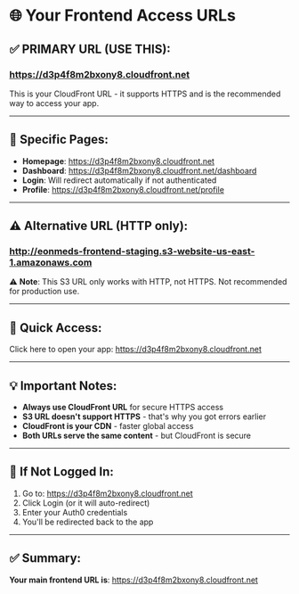 # 🌐 Your Frontend Access URLs

## ✅ PRIMARY URL (USE THIS):
### https://d3p4f8m2bxony8.cloudfront.net

This is your CloudFront URL - it supports HTTPS and is the recommended way to access your app.

---

## 📍 Specific Pages:
- **Homepage**: https://d3p4f8m2bxony8.cloudfront.net
- **Dashboard**: https://d3p4f8m2bxony8.cloudfront.net/dashboard
- **Login**: Will redirect automatically if not authenticated
- **Profile**: https://d3p4f8m2bxony8.cloudfront.net/profile

---

## ⚠️ Alternative URL (HTTP only):
### http://eonmeds-frontend-staging.s3-website-us-east-1.amazonaws.com

⚠️ **Note**: This S3 URL only works with HTTP, not HTTPS. Not recommended for production use.

---

## 🚀 Quick Access:
Click here to open your app: https://d3p4f8m2bxony8.cloudfront.net

---

## 💡 Important Notes:
- **Always use CloudFront URL** for secure HTTPS access
- **S3 URL doesn't support HTTPS** - that's why you got errors earlier
- **CloudFront is your CDN** - faster global access
- **Both URLs serve the same content** - but CloudFront is secure

---

## 🔐 If Not Logged In:
1. Go to: https://d3p4f8m2bxony8.cloudfront.net
2. Click Login (or it will auto-redirect)
3. Enter your Auth0 credentials
4. You'll be redirected back to the app

---

## ✅ Summary:
**Your main frontend URL is**: https://d3p4f8m2bxony8.cloudfront.net
